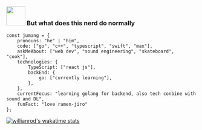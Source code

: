 ### <img src="https://media.giphy.com/media/mGcNjsfWAjY5AEZNw6/giphy.gif" width="50"> But what does this nerd do normally

```
const jumang = {
    pronouns: "he" | "him",
    code: ["go", "c++", "typescript", "swift", "max"],
    askMeAbout: ["web dev", "sound engineering", "skateboard", "cook"],
    technologies: {
        TypeScript: ["react js"],
        backEnd: {
            go: ["currently learning"],
        },
    },
    currentFocus: "learning golang for backend, also tech conbine with sound and DL",
    funFact: "love ramen-jiro"
};
```
[![willianrod's wakatime stats](https://github-readme-stats.vercel.app/api/wakatime?username=jumang4423)](https://github.com/anuraghazra/github-readme-stats)
